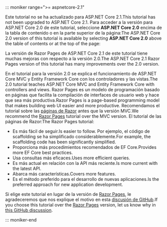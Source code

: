 ::: moniker range=">= aspnetcore-2.1"

<span data-ttu-id="77245-101">Este tutorial no se ha actualizado para ASP.NET Core 2.1.</span><span class="sxs-lookup"><span data-stu-id="77245-101">This tutorial has not been upgraded to ASP.NET Core 2.1.</span></span> <span data-ttu-id="77245-102">Para acceder a la versión para ASP.NET Core 2.0 de este tutorial, seleccione **ASP.NET Core 2.0** encima de la tabla de contenido o en la parte superior de la página:</span><span class="sxs-lookup"><span data-stu-id="77245-102">The ASP.NET Core 2.0 version of this tutorial is available by selecting **ASP.NET Core 2.0** above the table of contents or at the top of the page:</span></span>

<span data-ttu-id="77245-103">La versión de Razor Pages de ASP.NET Core 2.1 de este tutorial tiene muchas mejoras con respecto a la versión 2.0.</span><span class="sxs-lookup"><span data-stu-id="77245-103">The ASP.NET Core 2.1 Razor Pages version of this tutorial has many improvements over the 2.0 version.</span></span>

<span data-ttu-id="77245-104">En el tutorial para la versión 2.0 se explica el funcionamiento de ASP.NET Core MVC y Entity Framework Core con los controladores y las vistas.</span><span class="sxs-lookup"><span data-stu-id="77245-104">The 2.0 tutorial teaches ASP.NET Core MVC and Entity Framework Core with controllers and views.</span></span> <span data-ttu-id="77245-105">Razor Pages es un modelo de programación basado en páginas que facilita la compilación de interfaces de usuario web y hace que sea más productiva.</span><span class="sxs-lookup"><span data-stu-id="77245-105">Razor Pages is a page-based programming model that makes building web UI easier and more productive.</span></span> <span data-ttu-id="77245-106">Recomendamos el tutorial sobre las [páginas de Razor](xref:data/ef-rp/intro) antes que la versión MVC.</span><span class="sxs-lookup"><span data-stu-id="77245-106">We recommend the [Razor Pages](xref:data/ef-rp/intro) tutorial over the MVC version.</span></span> <span data-ttu-id="77245-107">El tutorial de las páginas de Razor:</span><span class="sxs-lookup"><span data-stu-id="77245-107">The Razor Pages tutorial:</span></span>

* <span data-ttu-id="77245-108">Es más fácil de seguir.</span><span class="sxs-lookup"><span data-stu-id="77245-108">Is easier to follow.</span></span> <span data-ttu-id="77245-109">Por ejemplo, el código de scaffolding se ha simplificado considerablemente.</span><span class="sxs-lookup"><span data-stu-id="77245-109">For example, the scaffolding code has been significantly simplified.</span></span>
* <span data-ttu-id="77245-110">Proporciona más procedimientos recomendados de EF Core.</span><span class="sxs-lookup"><span data-stu-id="77245-110">Provides more EF Core best practices.</span></span>
* <span data-ttu-id="77245-111">Usa consultas más eficaces.</span><span class="sxs-lookup"><span data-stu-id="77245-111">Uses more efficient queries.</span></span>
* <span data-ttu-id="77245-112">Es más actual en relación con la API más reciente.</span><span class="sxs-lookup"><span data-stu-id="77245-112">Is more current with the latest API.</span></span>
* <span data-ttu-id="77245-113">Abarca más características.</span><span class="sxs-lookup"><span data-stu-id="77245-113">Covers more features.</span></span>
* <span data-ttu-id="77245-114">Es el método preferido para el desarrollo de nuevas aplicaciones.</span><span class="sxs-lookup"><span data-stu-id="77245-114">Is the preferred approach for new application development.</span></span>

<span data-ttu-id="77245-115">Si elige este tutorial en lugar de la versión de [Razor Pages](xref:data/ef-rp/intro), le agradeceremos que nos explique el motivo en esta [discusión de GitHub](https://github.com/aspnet/Docs/issues/6146).</span><span class="sxs-lookup"><span data-stu-id="77245-115">If you choose this tutorial over the [Razor Pages](xref:data/ef-rp/intro) version, let us know why in [this GitHub discussion](https://github.com/aspnet/Docs/issues/6146).</span></span>

::: moniker-end
